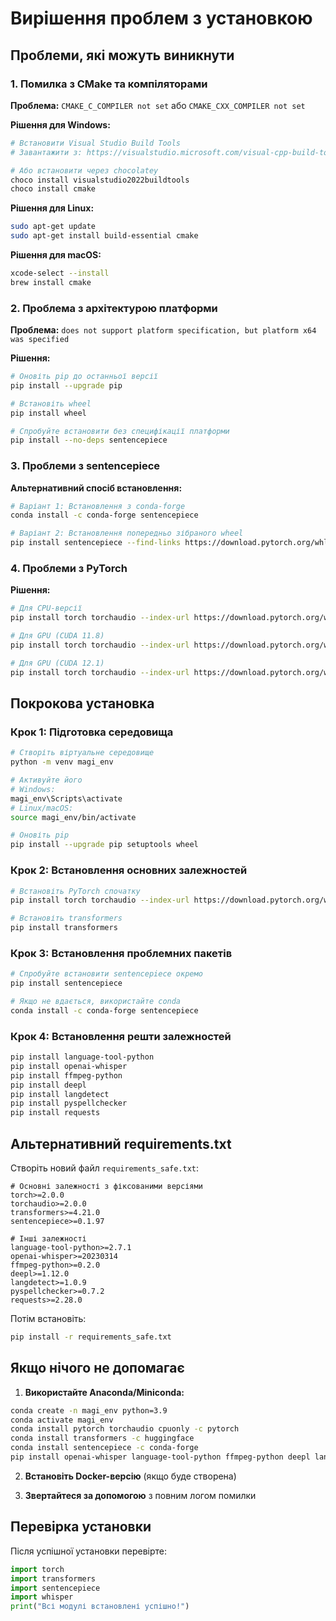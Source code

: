 # Вирішення проблем з установкою

## Проблеми, які можуть виникнути

### 1. Помилка з CMake та компіляторами

**Проблема:** `CMAKE_C_COMPILER not set` або `CMAKE_CXX_COMPILER not set`

**Рішення для Windows:**
```bash
# Встановити Visual Studio Build Tools
# Завантажити з: https://visualstudio.microsoft.com/visual-cpp-build-tools/

# Або встановити через chocolatey
choco install visualstudio2022buildtools
choco install cmake
```

**Рішення для Linux:**
```bash
sudo apt-get update
sudo apt-get install build-essential cmake
```

**Рішення для macOS:**
```bash
xcode-select --install
brew install cmake
```

### 2. Проблема з архітектурою платформи

**Проблема:** `does not support platform specification, but platform x64 was specified`

**Рішення:**
```bash
# Оновіть pip до останньої версії
pip install --upgrade pip

# Встановіть wheel
pip install wheel

# Спробуйте встановити без специфікації платформи
pip install --no-deps sentencepiece
```

### 3. Проблеми з sentencepiece

**Альтернативний спосіб встановлення:**
```bash
# Варіант 1: Встановлення з conda-forge
conda install -c conda-forge sentencepiece

# Варіант 2: Встановлення попередньо зібраного wheel
pip install sentencepiece --find-links https://download.pytorch.org/whl/torch_stable.html
```

### 4. Проблеми з PyTorch

**Рішення:**
```bash
# Для CPU-версії
pip install torch torchaudio --index-url https://download.pytorch.org/whl/cpu

# Для GPU (CUDA 11.8)
pip install torch torchaudio --index-url https://download.pytorch.org/whl/cu118

# Для GPU (CUDA 12.1)
pip install torch torchaudio --index-url https://download.pytorch.org/whl/cu121
```

## Покрокова установка

### Крок 1: Підготовка середовища
```bash
# Створіть віртуальне середовище
python -m venv magi_env

# Активуйте його
# Windows:
magi_env\Scripts\activate
# Linux/macOS:
source magi_env/bin/activate

# Оновіть pip
pip install --upgrade pip setuptools wheel
```

### Крок 2: Встановлення основних залежностей
```bash
# Встановіть PyTorch спочатку
pip install torch torchaudio --index-url https://download.pytorch.org/whl/cpu

# Встановіть transformers
pip install transformers
```

### Крок 3: Встановлення проблемних пакетів
```bash
# Спробуйте встановити sentencepiece окремо
pip install sentencepiece

# Якщо не вдається, використайте conda
conda install -c conda-forge sentencepiece
```

### Крок 4: Встановлення решти залежностей
```bash
pip install language-tool-python
pip install openai-whisper
pip install ffmpeg-python
pip install deepl
pip install langdetect
pip install pyspellchecker
pip install requests
```

## Альтернативний requirements.txt

Створіть новий файл `requirements_safe.txt`:

```
# Основні залежності з фіксованими версіями
torch>=2.0.0
torchaudio>=2.0.0
transformers>=4.21.0
sentencepiece>=0.1.97

# Інші залежності
language-tool-python>=2.7.1
openai-whisper>=20230314
ffmpeg-python>=0.2.0
deepl>=1.12.0
langdetect>=1.0.9
pyspellchecker>=0.7.2
requests>=2.28.0
```

Потім встановіть:
```bash
pip install -r requirements_safe.txt
```

## Якщо нічого не допомагає

1. **Використайте Anaconda/Miniconda:**
```bash
conda create -n magi_env python=3.9
conda activate magi_env
conda install pytorch torchaudio cpuonly -c pytorch
conda install transformers -c huggingface
conda install sentencepiece -c conda-forge
pip install openai-whisper language-tool-python ffmpeg-python deepl langdetect pyspellchecker requests
```

2. **Встановіть Docker-версію** (якщо буде створена)

3. **Звертайтеся за допомогою** з повним логом помилки

## Перевірка установки

Після успішної установки перевірте:
```python
import torch
import transformers
import sentencepiece
import whisper
print("Всі модулі встановлені успішно!")
```